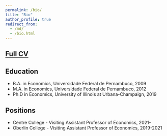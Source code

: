 ```yaml
---
permalink: /bio/
title: "Bio"
author_profile: true
redirect_from: 
  - /md/
  - /bio.html
---
```


## [Full CV](http://henriqueveras.github.io/files/Henrique_CV_Jun_2021.pdf)


## Education

* B.A. in Economics, Universidade Federal de Pernambuco, 2009
* M.A. in Economics, Universidade Federal de Pernambuco, 2012
* Ph.D in Economics, University of Illinois at Urbana-Champaign, 2019

## Positions
 * Centre College - Visiting Assistant Professor of Economics, 2021-
 * Oberlin College - Visiting Assistant Professor of Economics, 2019-2021

